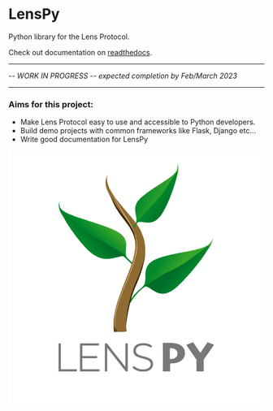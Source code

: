 # LensPy

Python library for the Lens Protocol.

Check out documentation on [readthedocs](https://lens-py.readthedocs.io/en/latest/#).

---

_-- WORK IN PROGRESS -- expected completion by Feb/March 2023_

---

### Aims for this project:

-   Make Lens Protocol easy to use and accessible to Python developers.
-   Build demo projects with common frameworks like Flask, Django etc...
-   Write good documentation for LensPy

![Lens Py logo](https://github.com/TobiasLoader/LensPy/blob/main/docs/source/_static/img/lenspylogo.png)

